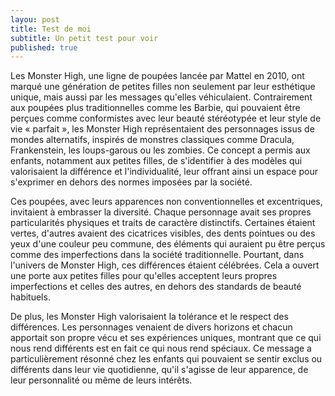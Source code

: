 ```yaml
---
layou: post
title: Test de moi
subtitle: Un petit test pour voir
published: true
---
```

Les Monster High, une ligne de poupées lancée par Mattel en 2010, ont marqué une génération de petites filles non seulement par leur esthétique unique, mais aussi par les messages qu'elles véhiculaient. Contrairement aux poupées plus traditionnelles comme les Barbie, qui pouvaient être perçues comme conformistes avec leur beauté stéréotypée et leur style de vie « parfait », les Monster High représentaient des personnages issus de mondes alternatifs, inspirés de monstres classiques comme Dracula, Frankenstein, les loups-garous ou les zombies. Ce concept a permis aux enfants, notamment aux petites filles, de s'identifier à des modèles qui valorisaient la différence et l'individualité, leur offrant ainsi un espace pour s'exprimer en dehors des normes imposées par la société.


Ces poupées, avec leurs apparences non conventionnelles et excentriques, invitaient à embrasser la diversité. Chaque personnage avait ses propres particularités physiques et traits de caractère distinctifs. Certaines étaient vertes, d'autres avaient des cicatrices visibles, des dents pointues ou des yeux d'une couleur peu commune, des éléments qui auraient pu être perçus comme des imperfections dans la société traditionnelle. Pourtant, dans l'univers de Monster High, ces différences étaient célébrées. Cela a ouvert une porte aux petites filles pour qu'elles acceptent leurs propres imperfections et celles des autres, en dehors des standards de beauté habituels.


De plus, les Monster High valorisaient la tolérance et le respect des différences. Les personnages venaient de divers horizons et chacun apportait son propre vécu et ses expériences uniques, montrant que ce qui nous rend différents est en fait ce qui nous rend spéciaux. Ce message a particulièrement résonné chez les enfants qui pouvaient se sentir exclus ou différents dans leur vie quotidienne, qu'il s'agisse de leur apparence, de leur personnalité ou même de leurs intérêts.

